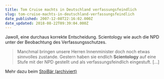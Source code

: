```yaml
---
title: Tom Cruise machts in Deutschland verfassungsfeindlich
slug: tom-cruise-machts-in-deutschland-verfassungsfeindlich
date_published: 2007-12-08T22:16:02.000Z
date_updated: 2018-08-22T09:39:04.000Z
---
```


Jawoll, eine durchaus korrekte Entscheidung. Scientology wie auch die NPD unter der Beobachtung des Verfassungsschutzes.

> Manchmal bringen unsere Herren Innenminister doch noch etwas sinnvolles zustande. Gestern haben sie endlich **Scientology** auf eine Stufe mit der NPD gestellt und als verfassungsfeindlich eingestuft. [...]

Mehr dazu beim [StoiBär (archiviert)](http://web.archive.org/web/20071213010831/http://www.stoibaer.de:80/scientology-ist-verfassungsfeindlich.html)
